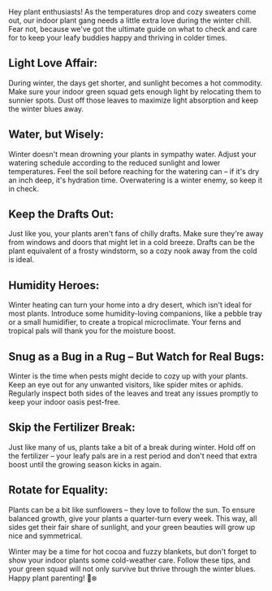 Hey plant enthusiasts! As the temperatures drop and cozy sweaters come out, our indoor plant gang needs a little extra love during the winter chill. Fear not, because we've got the ultimate guide on what to check and care for to keep your leafy buddies happy and thriving in colder times.

## Light Love Affair:
During winter, the days get shorter, and sunlight becomes a hot commodity. Make sure your indoor green squad gets enough light by relocating them to sunnier spots. Dust off those leaves to maximize light absorption and keep the winter blues away.

## Water, but Wisely:
Winter doesn't mean drowning your plants in sympathy water. Adjust your watering schedule according to the reduced sunlight and lower temperatures. Feel the soil before reaching for the watering can – if it's dry an inch deep, it's hydration time. Overwatering is a winter enemy, so keep it in check.

## Keep the Drafts Out:
Just like you, your plants aren't fans of chilly drafts. Make sure they're away from windows and doors that might let in a cold breeze. Drafts can be the plant equivalent of a frosty windstorm, so a cozy nook away from the cold is ideal.

## Humidity Heroes:
Winter heating can turn your home into a dry desert, which isn't ideal for most plants. Introduce some humidity-loving companions, like a pebble tray or a small humidifier, to create a tropical microclimate. Your ferns and tropical pals will thank you for the moisture boost.

## Snug as a Bug in a Rug – But Watch for Real Bugs:
Winter is the time when pests might decide to cozy up with your plants. Keep an eye out for any unwanted visitors, like spider mites or aphids. Regularly inspect both sides of the leaves and treat any issues promptly to keep your indoor oasis pest-free.

## Skip the Fertilizer Break:
Just like many of us, plants take a bit of a break during winter. Hold off on the fertilizer – your leafy pals are in a rest period and don't need that extra boost until the growing season kicks in again.

## Rotate for Equality:
Plants can be a bit like sunflowers – they love to follow the sun. To ensure balanced growth, give your plants a quarter-turn every week. This way, all sides get their fair share of sunlight, and your green beauties will grow up nice and symmetrical.

Winter may be a time for hot cocoa and fuzzy blankets, but don't forget to show your indoor plants some cold-weather care. Follow these tips, and your green squad will not only survive but thrive through the winter blues. Happy plant parenting! 🌱❄️
